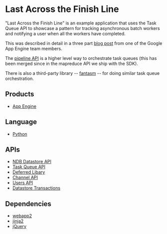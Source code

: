 # Last Across the Finish Line

"Last Across the Finish Line" is an example application that uses the Task Queue
API to showcase a pattern for tracking asynchronous batch workers and notifying
a user when all the workers have completed.

This was described in detail in a three part [blog post][1] from one of the
Google App Engine team members.

The [pipeline API][2] is a higher level way to orchestrate task queues (this
has been merged since in the mapreduce API we ship with the SDK).

There is also a third-party library -- [fantasm][3] -- for doing similar
task queue orchestration.

## Products
- [App Engine][4]

## Language
- [Python][5]

## APIs
- [NDB Datastore API][6]
- [Task Queue API][9]
- [Deferred Libary][13]
- [Channel API][10]
- [Users API][11]
- [Datastore Transactions][14]

## Dependencies
- [webapp2][7]
- [jinja2][8]
- [jQuery][12]


[1]: http://blog.bossylobster.com/2012/08/last-to-cross-finish-line-part-one.html
[2]: http://code.google.com/p/appengine-pipeline/
[3]: http://code.google.com/p/fantasm/
[4]: https://developers.google.com
[5]: https://python.org
[6]: https://developers.google.com/appengine/docs/python/ndb/
[7]: http://webapp-improved.appspot.com/
[8]: http://jinja.pocoo.org/docs/
[9]: https://developers.google.com/appengine/docs/python/taskqueue/
[10]: https://developers.google.com/appengine/docs/python/channel/overview/
[11]: https://developers.google.com/appengine/docs/python/users/
[12]: http://jquery.com/
[13]: https://developers.google.com/appengine/articles/deferred
[14]: https://developers.google.com/appengine/docs/python/datastore/transactions
